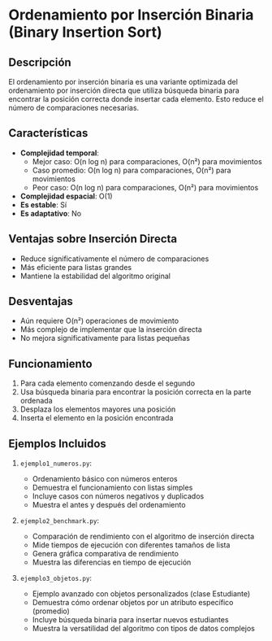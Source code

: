 # Ordenamiento por Inserción Binaria (Binary Insertion Sort)

## Descripción
El ordenamiento por inserción binaria es una variante optimizada del ordenamiento por inserción directa que utiliza búsqueda binaria para encontrar la posición correcta donde insertar cada elemento. Esto reduce el número de comparaciones necesarias.

## Características
- **Complejidad temporal**: 
  - Mejor caso: O(n log n) para comparaciones, O(n²) para movimientos
  - Caso promedio: O(n log n) para comparaciones, O(n²) para movimientos
  - Peor caso: O(n log n) para comparaciones, O(n²) para movimientos
- **Complejidad espacial**: O(1)
- **Es estable**: Sí
- **Es adaptativo**: No

## Ventajas sobre Inserción Directa
- Reduce significativamente el número de comparaciones
- Más eficiente para listas grandes
- Mantiene la estabilidad del algoritmo original

## Desventajas
- Aún requiere O(n²) operaciones de movimiento
- Más complejo de implementar que la inserción directa
- No mejora significativamente para listas pequeñas

## Funcionamiento
1. Para cada elemento comenzando desde el segundo
2. Usa búsqueda binaria para encontrar la posición correcta en la parte ordenada
3. Desplaza los elementos mayores una posición
4. Inserta el elemento en la posición encontrada

## Ejemplos Incluidos

1. `ejemplo1_numeros.py`: 
   - Ordenamiento básico con números enteros
   - Demuestra el funcionamiento con listas simples
   - Incluye casos con números negativos y duplicados
   - Muestra el antes y después del ordenamiento

2. `ejemplo2_benchmark.py`: 
   - Comparación de rendimiento con el algoritmo de inserción directa
   - Mide tiempos de ejecución con diferentes tamaños de lista
   - Genera gráfica comparativa de rendimiento
   - Muestra las diferencias en tiempo de ejecución

3. `ejemplo3_objetos.py`:
   - Ejemplo avanzado con objetos personalizados (clase Estudiante)
   - Demuestra cómo ordenar objetos por un atributo específico (promedio)
   - Incluye búsqueda binaria para insertar nuevos estudiantes
   - Muestra la versatilidad del algoritmo con tipos de datos complejos
